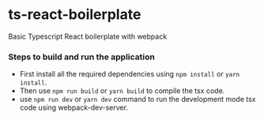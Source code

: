 # ts-react-boilerplate

Basic Typescript React boilerplate with webpack

### Steps to build and run the application

- First install all the required dependencies using `npm install` or `yarn install`.
- Then use `npm run build` or `yarn build` to compile the tsx code.
- use `npm run dev` or `yarn dev` command to run the development mode tsx code using webpack-dev-server.
